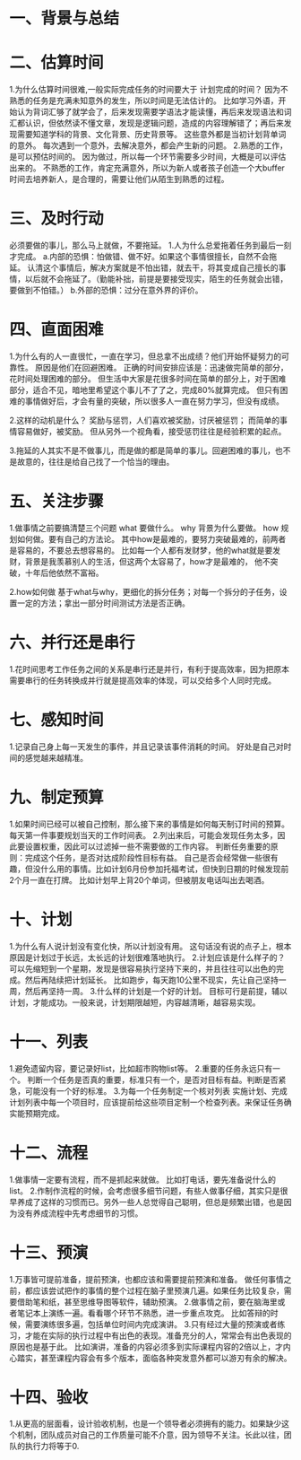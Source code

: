 # 一、背景与总结

# 二、估算时间
1.为什么估算时间很难,一般实际完成任务的时间要大于 计划完成的时间？
因为不熟悉的任务是充满未知意外的发生，所以时间是无法估计的。
比如学习外语，开始认为背词汇够了就学会了，后来发现需要学语法才能读懂，再后来发现语法和词汇都认识，但依然读不懂文章，发现是逻辑问题，造成的内容理解错了；再后来发现需要知道学科的背景、文化背景、历史背景等。
这些意外都是当初计划背单词的意外。
每次遇到一个意外，去解决意外，都会产生新的问题。
2.熟悉的工作，是可以预估时间的。
因为做过，所以每一个环节需要多少时间，大概是可以评估出来的。
不熟悉的工作，肯定充满意外，所以为新人或者孩子创造一个大buffer时间去培养新人，是合理的，需要让他们从陌生到熟悉的过程。

# 三、及时行动
必须要做的事儿，那么马上就做，不要拖延。
1.人为什么总爱拖着任务到最后一刻才完成。
a.内部的恐惧：怕做错、做不好。如果这个事情很擅长，自然不会拖延。
认清这个事情后，解决方案就是不怕出错，就去干，将其变成自己擅长的事情，以后就不会拖延了。（勤能补拙，前提是要接受现实，陌生的任务就会出错，要做到不怕错。）
b.外部的恐惧：过分在意外界的评价。

# 四、直面困难
1.为什么有的人一直很忙，一直在学习，但总拿不出成绩？他们开始怀疑努力的可靠性。
原因是他们在回避困难。
正确的时间安排应该是：迅速做完简单的部分，花时间处理困难的部分。
但生活中大家是花很多时间在简单的部分上，对于困难部分，适合不见，暗地里希望这个事儿不了了之，完成80%就算完成。 
但只有困难的事情做好后，才会有量的突破，所以很多人一直在努力学习，但没有成绩。

2.这样的动机是什么？
奖励与惩罚，人们喜欢被奖励，讨厌被惩罚；
而简单的事情容易做好，被奖励。
但从另外一个视角看，接受惩罚往往是经验积累的起点。

3.拖延的人其实不是不做事儿，而是做的都是简单的事儿。回避困难的事儿，也不是故意的，往往是给自己找了一个恰当的理由。


# 五、关注步骤
1.做事情之前要搞清楚三个问题
what 要做什么。
why 背景为什么要做。
how 规划如何做。要有自己的方法论。
其中how是最难的，要努力突破最难的，前两者是容易的，不要总去想容易的。
比如每一个人都有发财梦，他的what就是要发财，背景是我羡慕别人的生活，但这两个太容易了，how才是最难的， 他不突破，十年后他依然不富裕。

2.how如何做
基于what与why，更细化的拆分任务；对每一个拆分的子任务，设置一定的方法；拿出一部分时间测试方法是否正确。

# 六、并行还是串行
1.花时间思考工作任务之间的关系是串行还是并行，有利于提高效率，因为把原本需要串行的任务转换成并行就是提高效率的体现，可以交给多个人同时完成。

# 七、感知时间
1.记录自己身上每一天发生的事件，并且记录该事件消耗的时间。
好处是自己对时间的感觉越来越精准。

# 九、制定预算
1.如果时间已经可以被自己控制，那么接下来的事情是如何每天制订时间的预算。
每天第一件事要规划当天的工作时间表。
2.列出来后，可能会发现任务太多，因此要设置权重，因此可以过滤掉一些不需要做的工作内容。
判断任务重要的原则：完成这个任务，是否对达成阶段性目标有益。
自己是否会经常做一些很有趣，但没什么用的事情。比如计划6月份参加托福考试，但快到日期的时候发现前2个月一直在打牌。
比如计划早上背20个单词，但被朋友电话叫出去喝酒。

# 十、计划
1.为什么有人说计划没有变化快，所以计划没有用。
这句话没有说的点子上，根本原因是计划过于长远，太长远的计划很难落地执行。
2.计划应该是什么样子的？
可以先缩短到一个星期，发现是很容易执行坚持下来的，并且往往可以出色的完成。然后再陆续把计划延长。
比如跑步，每天跑10公里不现实，先让自己坚持一周，然后再坚持一周。
3.什么样的计划是一个好的计划。
目标可行是前提，辅以计划，才能成功。一般来说，计划期限越短，内容越清晰，越容易实现。

# 十一、列表
1.避免遗留内容，要记录好list，比如超市购物list等。
2.重要的任务永远只有一个。
判断一个任务是否真的重要，标准只有一个，是否对目标有益。判断是否紧急，可能没有一个好的标准。
3.为每一个任务制定一个核对列表
实施计划、完成计划列表中每一个项目时，应该提前给这些项目定制一个检查列表。来保证任务确实能预期完成。

# 十二、流程
1.做事情一定要有流程，而不是抓起来就做。
比如打电话，要先准备说什么的list。
2.作制作流程的时候，会考虑很多细节问题，有些人做事仔细，其实只是很早养成了这样的习惯而已。另外一些人总觉得自己聪明，但总是频繁出错，也是因为没有养成流程中先考虑细节的习惯。

# 十三、预演
1.万事皆可提前准备，提前预演，也都应该和需要提前预演和准备。
做任何事情之前，都应该尝试把作的事情的整个过程在脑子里预演几遍。如果任务比较复杂，需要借助笔和纸，甚至思维导图等软件，辅助预演。
2.做事情之前，要在脑海里或者笔记本上演练一遍。看看哪个环节不熟悉，进一步重点攻克。
比如答辩的时候，需要演练很多遍，包括单位时间内完成演讲。
3.只有经过大量的预演或者练习，才能在实际的执行过程中有出色的表现。准备充分的人，常常会有出色表现的原因也是基于此。
比如演讲，准备的内容必须多到实际课程内容的2倍以上，才内心踏实，甚至课程内容会有多个版本，面临各种突发意外都可以游刃有余的解决。

# 十四、验收
1.从更高的层面看，设计验收机制，也是一个领导者必须拥有的能力。如果缺少这个机制，团队成员对自己的工作质量可能不介意，因为领导不关注。长此以往，团队的执行力将等于0.

